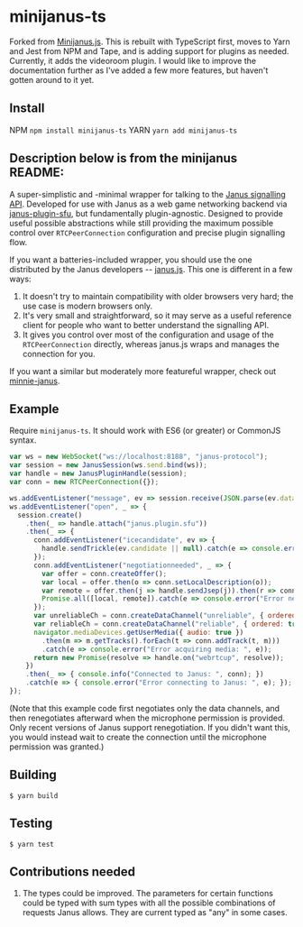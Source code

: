 # minijanus-ts

Forked from [Minijanus.js](https://github.com/mozilla/minijanus.js). This is rebuilt with TypeScript first, moves to Yarn and Jest from NPM and Tape, and is adding support for plugins as needed. Currently, it adds the videoroom plugin. I would like to improve the documentation further as I've added a few more features, but haven't gotten around to it yet.

## Install
NPM
`npm install minijanus-ts`
YARN
`yarn add minijanus-ts`

## Description below is from the minijanus README:

A super-simplistic and -minimal wrapper for talking to the [Janus signalling API][api-docs]. Developed for use with
Janus as a web game networking backend via [janus-plugin-sfu][], but fundamentally plugin-agnostic. Designed to
provide useful possible abstractions while still providing the maximum possible control over `RTCPeerConnection`
configuration and precise plugin signalling flow.

If you want a batteries-included wrapper, you should use the one distributed by the Janus developers --
[janus.js][]. This one is different in a few ways:

1. It doesn't try to maintain compatibility with older browsers very hard; the use case is modern browsers only.
2. It's very small and straightforward, so it may serve as a useful reference client for people who want to better
   understand the signalling API.
3. It gives you control over most of the configuration and usage of the `RTCPeerConnection` directly, whereas janus.js
   wraps and manages the connection for you.

If you want a similar but moderately more featureful wrapper, check out [minnie-janus][].

[api-docs]: https://janus.conf.meetecho.com/docs/rest.html
[janus.js]: https://github.com/meetecho/janus-gateway/blob/master/html/janus.js
[janus-plugin-sfu]: https://github.com/mquander/janus-plugin-sfu
[minnie-janus]: https://github.com/michaelfranzl/minnie-janus

## Example

Require `minijanus-ts`. It should work with ES6 (or greater) or CommonJS syntax.

```javascript
var ws = new WebSocket("ws://localhost:8188", "janus-protocol");
var session = new JanusSession(ws.send.bind(ws));
var handle = new JanusPluginHandle(session);
var conn = new RTCPeerConnection({});

ws.addEventListener("message", ev => session.receive(JSON.parse(ev.data)));
ws.addEventListener("open", _ => {
  session.create()
    .then(_ => handle.attach("janus.plugin.sfu"))
    .then(_ => {
      conn.addEventListener("icecandidate", ev => {
        handle.sendTrickle(ev.candidate || null).catch(e => console.error("Error trickling ICE: ", e));
      });
      conn.addEventListener("negotiationneeded", _ => {
        var offer = conn.createOffer();
        var local = offer.then(o => conn.setLocalDescription(o));
        var remote = offer.then(j => handle.sendJsep(j)).then(r => conn.setRemoteDescription(r.jsep));
        Promise.all([local, remote]).catch(e => console.error("Error negotiating offer: ", e));
      });
      var unreliableCh = conn.createDataChannel("unreliable", { ordered: false, maxRetransmits: 0 });
      var reliableCh = conn.createDataChannel("reliable", { ordered: true });
      navigator.mediaDevices.getUserMedia({ audio: true })
        .then(m => m.getTracks().forEach(t => conn.addTrack(t, m)))
        .catch(e => console.error("Error acquiring media: ", e));
      return new Promise(resolve => handle.on("webrtcup", resolve));
    })
    .then(_ => { console.info("Connected to Janus: ", conn); })
    .catch(e => { console.error("Error connecting to Janus: ", e); });
});
```

(Note that this example code first negotiates only the data channels, and then renegotiates afterward when the
microphone permission is provided. Only recent versions of Janus support renegotiation. If you didn't want this, you
would instead wait to create the connection until the microphone permission was granted.)

## Building

```
$ yarn build
```

## Testing

```
$ yarn test
```

## Contributions needed
1. The types could be improved. The parameters for certain functions could be typed with sum types with all the possible combinations of requests Janus allows. They are current typed as "any" in some cases.